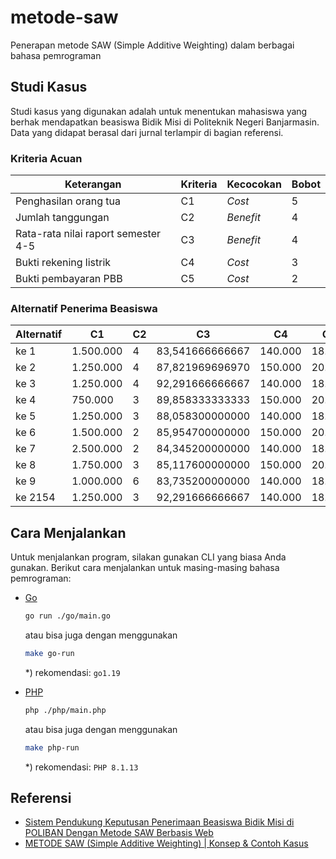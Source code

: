 # metode-saw
Penerapan metode SAW (Simple Additive Weighting) dalam berbagai bahasa pemrograman

## Studi Kasus

Studi kasus yang digunakan adalah untuk menentukan mahasiswa yang berhak mendapatkan beasiswa Bidik Misi di Politeknik Negeri Banjarmasin. Data yang didapat berasal dari jurnal terlampir di bagian referensi.

### Kriteria Acuan

| Keterangan | Kriteria | Kecocokan | Bobot |
|------------|----------|-----------|-------|
| Penghasilan orang tua | C1 | _Cost_ | 5 |
| Jumlah tanggungan | C2 | _Benefit_ | 4 |
| Rata-rata nilai raport semester 4-5 | C3 | _Benefit_ | 4 |
| Bukti rekening listrik | C4 | _Cost_ | 3 |
| Bukti pembayaran PBB | C5 | _Cost_ | 2 |

### Alternatif Penerima Beasiswa

| Alternatif | C1 | C2 | C3 | C4 | C5 |
|------------|----|----|----|----|----|
| ke 1    | 1.500.000 | 4 | 83,541666666667 | 140.000 | 18.000 |
| ke 2    | 1.250.000 | 4 | 87,821969696970 | 150.000 | 20.000 |
| ke 3    | 1.250.000 | 4 | 92,291666666667 | 140.000 | 18.000 |
| ke 4    |   750.000 | 3 | 89,858333333333 | 150.000 | 20.000 |
| ke 5    | 1.250.000 | 3 | 88,058300000000 | 140.000 | 18.000 |
| ke 6    | 1.500.000 | 2 | 85,954700000000 | 150.000 | 20.000 |
| ke 7    | 2.500.000 | 2 | 84,345200000000 | 140.000 | 18.000 |
| ke 8    | 1.750.000 | 3 | 85,117600000000 | 150.000 | 20.000 |
| ke 9    | 1.000.000 | 6 | 83,735200000000 | 140.000 | 18.000 |
| ke 2154 | 1.250.000 | 3 | 92,291666666667 | 140.000 | 18.000 |

## Cara Menjalankan

Untuk menjalankan program, silakan gunakan CLI yang biasa Anda gunakan. Berikut cara menjalankan untuk masing-masing bahasa pemrograman:

-   [Go](https://go.dev/)
    ```sh
    go run ./go/main.go
    ```
    atau bisa juga dengan menggunakan

    ```sh
    make go-run
    ```
    *) rekomendasi: `go1.19`

-   [PHP](https://www.php.net/)
    ```sh
    php ./php/main.php
    ```
    atau bisa juga dengan menggunakan

    ```sh
    make php-run
    ```
    *) rekomendasi: `PHP 8.1.13`


## Referensi
- [Sistem Pendukung Keputusan Penerimaan Beasiswa Bidik Misi di POLIBAN Dengan Metode SAW Berbasis Web](http://join.if.uinsgd.ac.id/index.php/join/article/view/101)
- [METODE SAW (Simple Additive Weighting) | Konsep & Contoh Kasus](https://www.youtube.com/watch?v=_7-catHioro)
